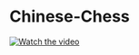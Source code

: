 # Chinese-Chess
[![Watch the video](https://github.com/zhwuer/Chinese-Chess/blob/master/GordesVillage.jpg)](http://youtu.be/vt5fpE0bzSY)
